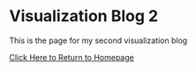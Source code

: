 # Visualization Blog 2

This is the page for my second visualization blog


[Click Here to Return to Homepage](README.md)
